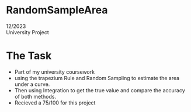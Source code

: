 <h1>RandomSampleArea</h1>

12/2023 <br>
University Project

# The Task

- Part of my university coursework 
- using the trapezium Rule and Random Sampling to estimate the area under a curve.
- Then using Integration to get the true value and compare the accuracy of both methods.
- Recieved a 75/100 for this project
